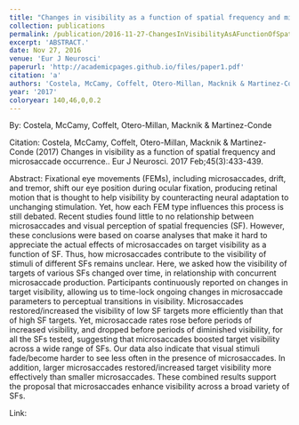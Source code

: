 ```yaml
---
title: "Changes in visibility as a function of spatial frequency and microsaccade occurrence."
collection: publications
permalink: /publication/2016-11-27-ChangesInVisibilityAsAFunctionOfSpatialFrequencyAndMicrosaccade
excerpt: 'ABSTRACT.'
date: Nov 27, 2016
venue: 'Eur J Neurosci'
paperurl: 'http://academicpages.github.io/files/paper1.pdf'
citation: 'a'
authors: 'Costela, McCamy, Coffelt, Otero-Millan, Macknik & Martinez-Conde'
year: '2017'
coloryear: 140,46,0,0.2
---
```


By: Costela, McCamy, Coffelt, Otero-Millan, Macknik & Martinez-Conde

Citation: Costela, McCamy, Coffelt, Otero-Millan, Macknik & Martinez-Conde (2017) Changes in visibility as a function of spatial frequency and microsaccade occurrence.. Eur J Neurosci. 2017 Feb;45(3):433-439. 

Abstract: Fixational eye movements (FEMs), including microsaccades, drift, and tremor, shift our eye position during ocular fixation, producing retinal motion that is thought to help visibility by counteracting neural adaptation to unchanging stimulation. Yet, how each FEM type influences this process is still debated. Recent studies found little to no relationship between microsaccades and visual perception of spatial frequencies (SF). However, these conclusions were based on coarse analyses that make it hard to appreciate the actual effects of microsaccades on target visibility as a function of SF. Thus, how microsaccades contribute to the visibility of stimuli of different SFs remains unclear. Here, we asked how the visibility of targets of various SFs changed over time, in relationship with concurrent microsaccade production. Participants continuously reported on changes in target visibility, allowing us to time-lock ongoing changes in microsaccade parameters to perceptual transitions in visibility. Microsaccades restored/increased the visibility of low SF targets more efficiently than that of high SF targets. Yet, microsaccade rates rose before periods of increased visibility, and dropped before periods of diminished visibility, for all the SFs tested, suggesting that microsaccades boosted target visibility across a wide range of SFs. Our data also indicate that visual stimuli fade/become harder to see less often in the presence of microsaccades. In addition, larger microsaccades restored/increased target visibility more effectively than smaller microsaccades. These combined results support the proposal that microsaccades enhance visibility across a broad variety of SFs.

Link: 
